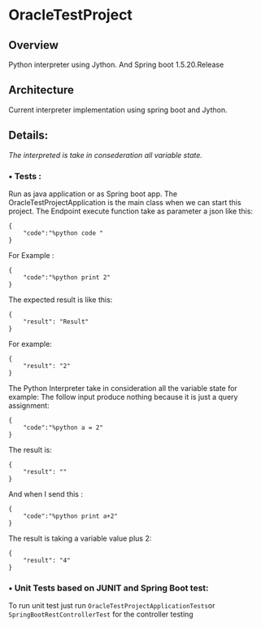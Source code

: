 # OracleTestProject
## Overview
Python interpreter using Jython. And Spring boot 1.5.20.Release

## Architecture
Current interpreter implementation using spring boot and Jython.


## Details:
_The interpreted is take in consederation all variable state._
### •	Tests :
Run as java application or as Spring boot app.
The OracleTestProjectApplication is the main class when we can start this project.
The Endpoint execute function take as parameter a json like this:
```
{
	"code":"%python code "
} 
```
For Example :
```
{
	"code":"%python print 2"
}
```
The expected result is like this:
```
{
	"result": "Result"
}
```
For example:
```
{
	"result": "2"
}
```
The Python Interpreter take in consideration all the variable state for example:
The follow input produce nothing because it is just a query assignment:
```
{
	"code":"%python a = 2"
}
```

The result is:
```
{
	"result": ""
}
```
And when I send this :
```
{
	"code":"%python print a+2"
}
```

The result is taking a variable value plus 2:
```
{
	"result": "4"
}
```


### •	Unit Tests based on JUNIT and Spring Boot test: 
To run unit test just run ``` OracleTestProjectApplicationTests ```or ``` SpringBootRestControllerTest ``` for the controller testing 
 


 
